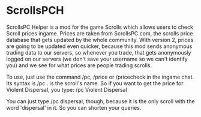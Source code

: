ScrollsPCH
==========

ScrollsPC Helper is a mod for the game Scrolls which allows users to check Scroll prices ingame. Prices are taken from ScrollsPC.com, the scrolls price database that gets updated by the whole community.
With version 2, prices are going to be updated even quicker, because this mod sends anonymous trading data to our servers, so whenever you trade, that gets anonymously logged on our servers (we don't save your username so we can't identify you) and we see for what prices are people trading scrolls.

To use, just use the command /pc, /price or /pricecheck in the ingame chat.
Its syntax is /pc <name>. <name> is the scroll's name. So if you want to get the price for Violent Dispersal, you type: /pc Violent Dispersal

You can just type /pc dispersal, though, because it is the only scroll with the word 'dispersal' in it. So you can shorten your queries.
